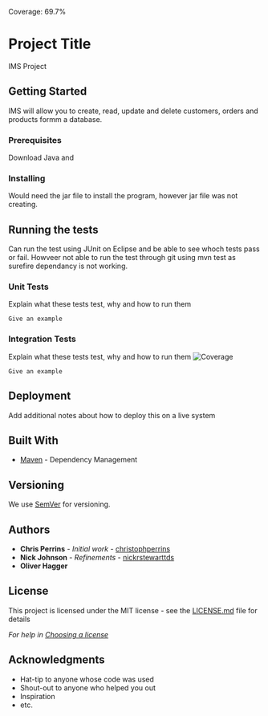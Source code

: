 Coverage: 69.7%
# Project Title

IMS Project

## Getting Started

IMS will allow you to create, read, update and delete customers, orders and products formm a database.

### Prerequisites

Download Java and 

### Installing

Would need the jar file to install the program, however jar file was not creating.

## Running the tests

Can run the test using JUnit on Eclipse and be able to see whoch tests pass or fail. Howveer not able to run the test through git using mvn test as surefire dependancy is not working.

### Unit Tests 

Explain what these tests test, why and how to run them

```
Give an example
```

### Integration Tests 
Explain what these tests test, why and how to run them
![Coverage](/Pictures.covarage.png)
```
Give an example
```

## Deployment

Add additional notes about how to deploy this on a live system

## Built With

* [Maven](https://maven.apache.org/) - Dependency Management

## Versioning

We use [SemVer](http://semver.org/) for versioning.

## Authors

* **Chris Perrins** - *Initial work* - [christophperrins](https://github.com/christophperrins)
* **Nick Johnson** - *Refinements* - [nickrstewarttds](https://github.com/nickrstewarttds)
* **Oliver Hagger** 

## License

This project is licensed under the MIT license - see the [LICENSE.md](LICENSE.md) file for details 

*For help in [Choosing a license](https://choosealicense.com/)*

## Acknowledgments

* Hat-tip to anyone whose code was used
* Shout-out to anyone who helped you out
* Inspiration
* etc.
